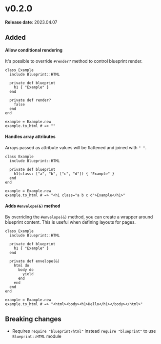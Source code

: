 # v0.2.0

**Release date**: 2023.04.07

## Added

#### Allow conditional rendering

It's possible to override `#render?` method to control blueprint render.

```crystal
class Example
  include Blueprint::HTML

  private def blueprint
    h1 { "Example" }
  end

  private def render?
    false
  end
end

example = Example.new
example.to_html # => ""
```


#### Handles array attributes

Arrays passed as attribute values will be flattened and joined with `" "`.

```crystal
class Example
  include Blueprint::HTML

  private def blueprint
    h1(class: ["a", "b", ["c", "d"]) { "Example" }
  end
end

example = Example.new
example.to_html # => "<h1 class="a b c d">Example</h1>"
```

#### Adds `#envelope(&)` method

By overriding the `#envelope(&)` method, you can create a wrapper around
blueprint content. This is useful when defining layouts for pages.

```crystal
class Example
  include Blueprint::HTML

  private def blueprint
    h1 { "Example" }
  end

  private def envelope(&)
    html do
      body do
        yield
      end
    end
  end
end

example = Example.new
example.to_html # => "<html><body><h1>Hello</h1></body></html>"
```

## Breaking changes
- Requires `require "blueprint/html"` instead `require "blueprint"` to use `Blueprint::HTML` module
